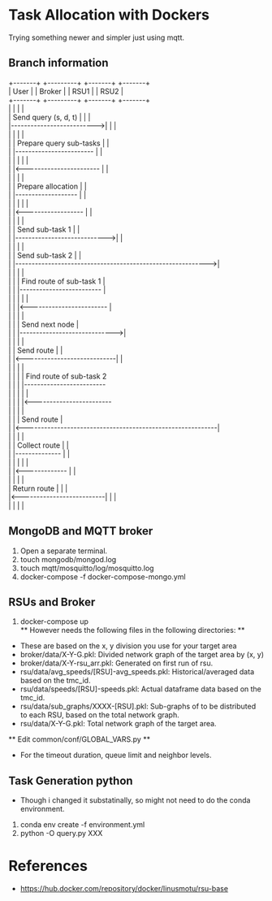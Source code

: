 # Task Allocation with Dockers
Trying something newer and simpler just using mqtt.  

## Branch information  
+-------+                  +---------+                    +-------+                      +-------+                       
| User  |                  | Broker  |                    | RSU1  |                      | RSU2  |                       
+-------+                  +---------+                    +-------+                      +-------+                       
    |                           |                             |                              |                           
    | Send query (s, d, t)      |                             |                              |                           
    |-------------------------->|                             |                              |                           
    |                           |                             |                              |                           
    |                           | Prepare query sub-tasks     |                              |                           
    |                           |------------------------     |                              |                           
    |                           |                       |     |                              |                           
    |                           |<-----------------------     |                              |                           
    |                           |                             |                              |                           
    |                           | Prepare allocation          |                              |                           
    |                           |-------------------          |                              |                           
    |                           |                  |          |                              |                           
    |                           |<------------------          |                              |                           
    |                           |                             |                              |                           
    |                           | Send sub-task 1             |                              |                           
    |                           |---------------------------->|                              |                           
    |                           |                             |                              |                           
    |                           | Send sub-task 2             |                              |                           
    |                           |----------------------------------------------------------->|                           
    |                           |                             |                              |                           
    |                           |                             | Find route of sub-task 1     |                           
    |                           |                             |-------------------------     |                           
    |                           |                             |                        |     |                           
    |                           |                             |<------------------------     |                           
    |                           |                             |                              |                           
    |                           |                             | Send next node               |                           
    |                           |                             |----------------------------->|                           
    |                           |                             |                              |                           
    |                           |                  Send route |                              |                           
    |                           |<----------------------------|                              |                           
    |                           |                             |                              |                           
    |                           |                             |                              | Find route of sub-task 2  
    |                           |                             |                              |-------------------------  
    |                           |                             |                              |                        |  
    |                           |                             |                              |<------------------------  
    |                           |                             |                              |                           
    |                           |                             |                   Send route |                           
    |                           |<-----------------------------------------------------------|                           
    |                           |                             |                              |                           
    |                           | Collect route               |                              |                           
    |                           |--------------               |                              |                           
    |                           |             |               |                              |                           
    |                           |<-------------               |                              |                           
    |                           |                             |                              |                           
    |              Return route |                             |                              |                           
    |<--------------------------|                             |                              |                           
    |                           |                             |                              |                           

## MongoDB and MQTT broker  
1. Open a separate terminal.  
2. touch mongodb/mongod.log  
3. touch mqtt/mosquitto/log/mosquitto.log  
4. docker-compose -f docker-compose-mongo.yml  
  
## RSUs and Broker  
1. docker-compose up  
** However needs the following files in the following directories: **  
* These are based on the x, y division you use for your target area
* broker/data/X-Y-G.pkl:  Divided network graph of the target area by (x, y)
* broker/data/X-Y-rsu_arr.pkl: Generated on first run of rsu.  
* rsu/data/avg_speeds/[RSU]-avg_speeds.pkl: Historical/averaged data based on the tmc_id.  
* rsu/data/speeds/[RSU]-speeds.pkl: Actual dataframe data based on the tmc_id.  
* rsu/data/sub_graphs/XXXX-[RSU].pkl: Sub-graphs of to be distributed to each RSU, based on the total network graph.  
* rsu/data/X-Y-G.pkl: Total network graph of the target area.  
  
** Edit common/conf/GLOBAL_VARS.py **
* For the timeout duration, queue limit and neighbor levels.  
  
## Task Generation python  
* Though i changed it substatinally, so might not need to do the conda environment.  
1. conda env create -f environment.yml  
2. python -O query.py XXX  

# References  
* https://hub.docker.com/repository/docker/linusmotu/rsu-base  